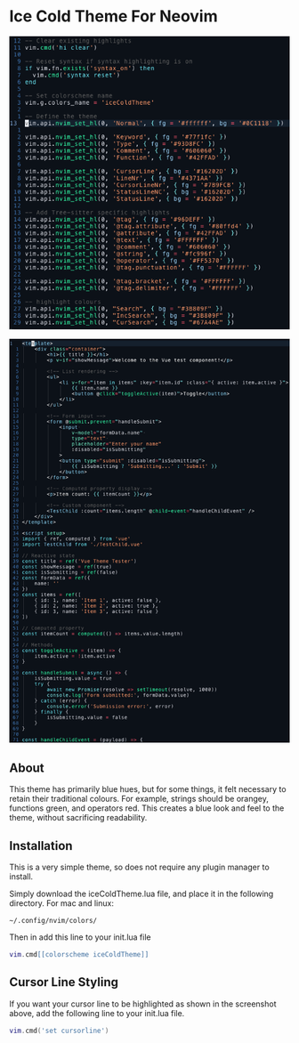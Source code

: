 # Ice Cold Theme For Neovim

![screenshot of theme](screenshot.png)

![screenshot of theme in vue or html5](vueScreenshot.png)

## About
This theme has primarily blue hues, but for some things, it felt necessary to retain their traditional colours. For example, strings should be orangey, functions green, and operators red. This creates a blue look and feel to the theme, without sacrificing readability.
## Installation
This is a very simple theme, so does not require any plugin manager to install.

Simply download the iceColdTheme.lua file, and place it in the following directory.
For mac and linux:
```
~/.config/nvim/colors/
```

Then in add this line to your init.lua file

```.lua
vim.cmd[[colorscheme iceColdTheme]]
```

## Cursor Line Styling
If you want your cursor line to be highlighted as shown in the screenshot above, add the following line to your init.lua file.

```.lua
vim.cmd('set cursorline')
```
